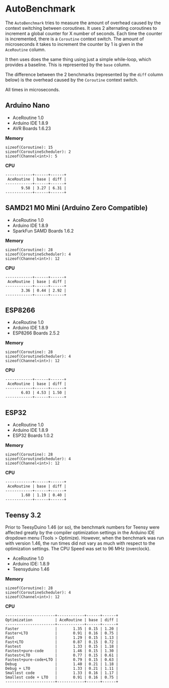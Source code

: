 # AutoBenchmark

The `AutoBenchmark` tries to measure the amount of overhead caused by the
context switching between coroutines. It uses 2 alternating coroutines to
increment a global counter for X number of seconds. Each time the counter is
incremented, there is a `Coroutine` context switch. The amount of microseconds
it takes to increment the counter by 1 is given in the `AceRoutine` column.

It then uses does the same thing using just a simple while-loop, which provides
a baseline. This is represented by the `base` column.

The difference between the 2 benchmarks (represented by the `diff` column below)
is the overhead caused by the `Coroutine` context switch.

All times in microseconds.

## Arduino Nano

* AceRoutine 1.0
* Arduino IDE 1.8.9
* AVR Boards 1.6.23

**Memory**

```
sizeof(Coroutine): 15
sizeof(CoroutineScheduler): 2
sizeof(Channel<int>): 5
```

**CPU**

```
------------+------+------+
 AceRoutine | base | diff |
------------+------+------+
       9.58 | 3.27 | 6.31 |
------------+------+------+
```

## SAMD21 M0 Mini (Arduino Zero Compatible)

* AceRoutine 1.0
* Arduino IDE 1.8.9
* SparkFun SAMD Boards 1.6.2

**Memory**
```
sizeof(Coroutine): 28
sizeof(CoroutineScheduler): 4
sizeof(Channel<int>): 12
```

**CPU**
```
------------+------+------+
 AceRoutine | base | diff |
------------+------+------+
       3.36 | 0.44 | 2.92 |
------------+------+------+
```

## ESP8266

* AceRoutine 1.0
* Arduino IDE 1.8.9
* ESP8266 Boards 2.5.2

**Memory**

```
sizeof(Coroutine): 28
sizeof(CoroutineScheduler): 4
sizeof(Channel<int>): 12
```

**CPU**

```
------------+------+------+
 AceRoutine | base | diff |
------------+------+------+
       6.03 | 4.53 | 1.50 |
------------+------+------+
```

## ESP32

* AceRoutine 1.0
* Arduino IDE 1.8.9
* ESP32 Boards 1.0.2

**Memory**

```
sizeof(Coroutine): 28
sizeof(CoroutineScheduler): 4
sizeof(Channel<int>): 12
```

**CPU**

```
------------+------+------+
 AceRoutine | base | diff |
------------+------+------+
       1.60 | 1.19 | 0.40 |
------------+------+------+
```

## Teensy 3.2

Prior to TeesyDuino 1.46 (or so), the benchmark numbers for Teensy were affected
greatly by the compiler optimization settings in the Arduino IDE dropdown menu
(Tools > Optimize). However, when the benchmark was run with version 1.46, the
run times did not vary as much with respect to the optimization settings. The
CPU Speed was set to 96 MHz (overclock).

* AceRoutine 1.0
* Arduino IDE: 1.8.9
* Teensyduino 1.46

**Memory**

```
sizeof(Coroutine): 28
sizeof(CoroutineScheduler): 4
sizeof(Channel<int>): 12
```

**CPU**

```
----------------------+------------+------+------+
Optimization          | AceRoutine | base | diff |
----------------------+------------+------+------+
Faster                |       1.35 | 0.15 | 1.20 |
Faster+LTO            |       0.91 | 0.16 | 0.75 |
Fast                  |       1.29 | 0.15 | 1.13 |
Fast+LTO              |       0.87 | 0.15 | 0.72 |
Fastest               |       1.33 | 0.15 | 1.18 |
Fastest+pure-code     |       1.46 | 0.15 | 1.30 |
Fastest+LTO           |       0.77 | 0.15 | 0.61 |
Fastest+pure-code+LTO |       0.79 | 0.15 | 0.63 |
Debug                 |       1.40 | 0.21 | 1.18 |
Debug + LTO           |       1.33 | 0.21 | 1.11 |
Smallest code         |       1.33 | 0.16 | 1.17 |
Smallest code + LTO   |       0.91 | 0.16 | 0.75 |
----------------------+------------+------+------+
```
